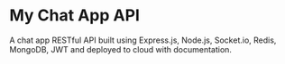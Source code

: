# My Chat App API
A chat app RESTful API built using Express.js, Node.js, Socket.io, Redis, MongoDB, JWT and deployed to cloud with documentation.
